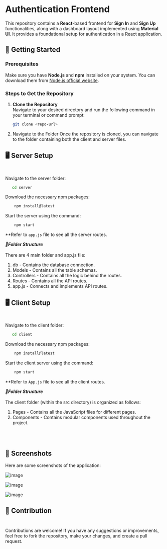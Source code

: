 # Authentication Frontend

This repository contains a **React**-based frontend for **Sign In** and **Sign Up** functionalities, along with a dashboard layout implemented using **Material UI**. It provides a foundational setup for authentication in a React application.

## 🚀 Getting Started

### Prerequisites

Make sure you have **Node.js** and **npm** installed on your system. You can download them from [Node.js official website](https://nodejs.org/).

### Steps to Get the Repository

1. **Clone the Repository**  
   Navigate to your desired directory and run the following command in your terminal or command prompt:
   ```bash
   git clone <repo-url>

2. Navigate to the Folder
Once the repository is cloned, you can navigate to the folder containing both the client and server files.



## **🖥️ Server Setup** </br></br>
Navigate to the server folder:
  ```bash
     cd server
  ```
Download the necessary npm packages:
  ```bash
      npm install@latest
  ```
Start the server using the command:
  ```bash
      npm start
  ```
**Refer to ``app.js`` file to see all the server routes.

  ***📂Folder Structure***</br></br>
  There are 4 main folder and app.js file:
  1. db - Contains the database connection.
  2. Models - Contains all the table schemas.
  3. Controllers - Contains all the logic behind the routes.
  4. Routes - Contains all the API routes.
  5. app.js - Connects and implements API routes.



## **🖥️ Client Setup**</br></br>
Navigate to the client folder:
  ```bash
     cd client
  ```
Download the necessary npm packages:
  ```bash
      npm install@latest
  ```
Start the client server using the command:
  ```bash
      npm start
  ```
**Refer to ``App.js`` file to see all the client routes.

 ***📂Folder Structure***</br></br>
  The client folder (within the src directory) is organized as follows:
  1. Pages - Contains all the JavaScript files for different pages.
  2. Components - Contains modular components used throughout the project.


</br></br>
## 📸 Screenshots</br>
Here are some screenshots of the application:

![image](https://github.com/user-attachments/assets/88b62ba4-3aef-44d3-ba36-4c96adce211f)

![image](https://github.com/user-attachments/assets/f3d565ad-a414-447a-95b8-8bdcbb1c992f)

![image](https://github.com/user-attachments/assets/832b6bdf-7f44-4651-a716-ea085e9f363e)



## 📝 Contribution</br></br>
Contributions are welcome! If you have any suggestions or improvements, feel free to fork the repository, make your changes, and create a pull request.
